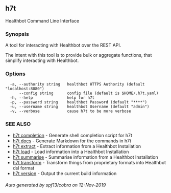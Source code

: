 ## h7t

Healthbot Command Line Interface

### Synopsis

A tool for interacting with Healthbot over the REST API.
	
The intent with this tool is to provide bulk or aggregate functions, that simplify interacting with Healthbot.

### Options

```
  -a, --authority string   healthbot HTTPS Authority (default "localhost:8080")
      --config string      config file (default is $HOME/.h7t.yaml)
  -h, --help               help for h7t
  -p, --password string    healthbot Password (default "****")
  -u, --username string    healthbot Username (default "admin")
  -v, --verbose            cause h7t to be more verbose
```

### SEE ALSO

* [h7t completion](h7t_completion.md)	 - Generate shell completion script for h7t
* [h7t docs](h7t_docs.md)	 - Generate Markdown for the commands in h7t
* [h7t extract](h7t_extract.md)	 - Extract information from a Healthbot Installation
* [h7t load](h7t_load.md)	 - Load information into a Healthbot Installation
* [h7t summarise](h7t_summarise.md)	 - Summarise information from a Healthbot Installation
* [h7t transform](h7t_transform.md)	 - Transform things from proprietary formats into Healthbot dsl format
* [h7t version](h7t_version.md)	 - Output the current build information

###### Auto generated by spf13/cobra on 12-Nov-2019
